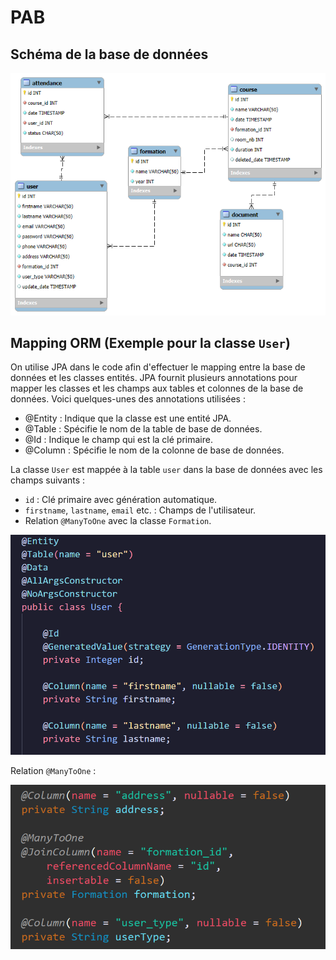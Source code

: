 # PAB

## Schéma de la base de données

![BDD](img/schemaSQL.png)

## Mapping ORM (Exemple pour la classe `User`)

On utilise JPA dans le code afin d'effectuer le mapping entre la 
base de données et les classes entités.
JPA fournit plusieurs annotations pour mapper les classes et les champs aux tables et colonnes de la base de données. Voici quelques-unes des annotations utilisées :
- @Entity : Indique que la classe est une entité JPA.
- @Table : Spécifie le nom de la table de base de données.
- @Id : Indique le champ qui est la clé primaire.
- @Column : Spécifie le nom de la colonne de base de données.

La classe `User` est mappée à la table `user` dans la base de données avec les champs suivants :

- `id` : Clé primaire avec génération automatique.
- `firstname`, `lastname`, `email` etc. : Champs de l'utilisateur.
- Relation `@ManyToOne` avec la classe `Formation`.

![MappingUser](img/classeUser.png)

Relation `@ManyToOne` :

![MappingUser2](img/classeUser2.png)

